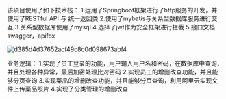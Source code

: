 该项目使用了如下技术栈：
1.运用了Springboot框架进行了http服务的开发，并使用了RESTful API 与 统一返回类
2.使用了mybatis与关系型数据库服务进行交互
3.关系型数据库使用了mysql
4.选择了jwt作为安全框架进行拦截
5.接口文档swagger，apifox



![d385d4d37652acf49c8c0d098673abf4](https://github.com/user-attachments/assets/57b5476b-f9ab-4de3-9ff2-d5a7128052db)

业务逻辑：
1.实现了员工登录的功能，用户输入用户名和密码，在数据库中查询，并且处理各种异常，最后加密处理比对密码
2.实现员工的增删改查功能，并且能够分页查询
3.实现菜品的增删改查功能，并且能够分页查询，利用阿里云实现文件上传菜品照片
4.实现了分类管理的增删改查
